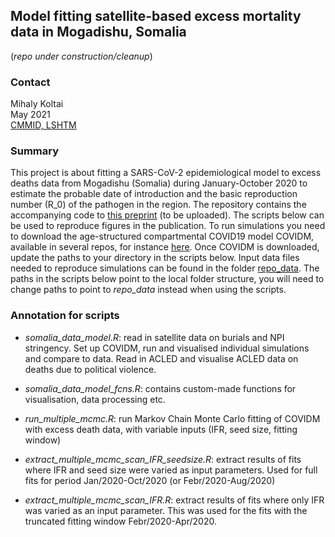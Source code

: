 ## Model fitting satellite-based excess mortality data in Mogadishu, Somalia

(*repo under construction/cleanup*)

### Contact

Mihaly Koltai  
May 2021  
[CMMID, LSHTM](https://www.lshtm.ac.uk/aboutus/people/koltai.mihaly)

### Summary

This project is about fitting a SARS-CoV-2 epidemiological model to excess deaths data from Mogadishu (Somalia) during January-October 2020 to estimate the probable date of introduction and the basic reproduction number (R_0) of the pathogen in the region. The repository contains the accompanying code to [this preprint](https://www.medrxiv.org/) (to be uploaded). 
The scripts below can be used to reproduce figures in the publication.
To run simulations you need to download the age-structured compartmental COVID19 model COVIDM, available in several repos, for instance [here](https://github.com/nicholasdavies/newcovid/tree/master/covidm_for_fitting). Once COVIDM is downloaded, update the paths to your directory in the scripts below.
Input data files needed to reproduce simulations can be found in the folder [repo_data](https://github.com/mbkoltai/covid_lmic_model/tree/master/repo_data). The paths in the scripts below point to the local folder structure, you will need to change paths to point to *repo_data* instead when using the scripts.

### Annotation for scripts

-  *somalia_data_model.R*: read in satellite data on burials and NPI stringency. Set up COVIDM, run and visualised individual simulations and compare to data. Read in ACLED and visualise ACLED data on deaths due to political violence. 

- *somalia_data_model_fcns.R*: contains custom-made functions for visualisation, data processing etc.

- *run_multiple_mcmc.R*: run Markov Chain Monte Carlo fitting of COVIDM with excess death data, with variable inputs (IFR, seed size, fitting window)

- *extract_multiple_mcmc_scan_IFR_seedsize.R*: extract results of fits where IFR and seed size were varied as input parameters. Used for full fits for period Jan/2020-Oct/2020 (or Febr/2020-Aug/2020)

- *extract_multiple_mcmc_scan_IFR.R*: extract results of fits where only IFR was varied as an input parameter. This was used for the fits with the truncated fitting window Febr/2020-Apr/2020.